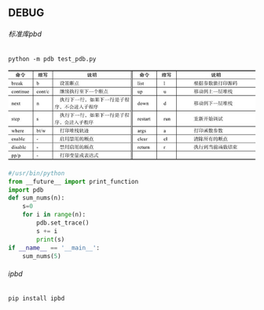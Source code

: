 ## DEBUG

###### 标准库pbd

```
python -m pdb test_pdb.py
```

![pdb命令](images/005-01.jpg)

```python
#/usr/bin/python
from __future__ import print_function
import pdb
def sum_nums(n):
    s=0
    for i in range(n):
        pdb.set_trace()
        s += i
        print(s)
if __name__ == '__main__':
    sum_nums(5)
```

###### ipbd

```
pip install ipbd
```
